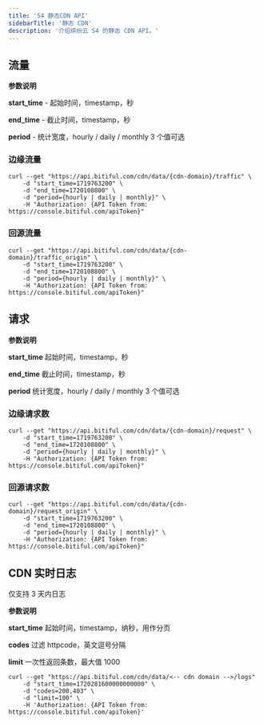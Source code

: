 ```yaml
---
title: 'S4 静态CDN API'
sidebarTitle: '静态 CDN'
description: '介绍缤纷云 S4 的静态 CDN API。'
---
```


## 流量

<Tip>

**参数说明**

**start_time** - 起始时间，timestamp，秒

**end_time**   - 截止时间，timestamp，秒

**period**     - 统计宽度，hourly / daily / monthly 3 个值可选

</Tip>

### 边缘流量
```shell
curl --get "https://api.bitiful.com/cdn/data/{cdn-domain}/traffic" \ 
    -d "start_time=1719763200" \
    -d "end_time=1720108800" \
    -d "period={hourly | daily | monthly}" \
    -H "Authorization: {API Token from: https://console.bitiful.com/apiToken}"
```

### 回源流量
```shell
curl --get "https://api.bitiful.com/cdn/data/{cdn-domain}/traffic_origin" \ 
    -d "start_time=1719763200" \
    -d "end_time=1720108800" \
    -d "period={hourly | daily | monthly}" \
    -H "Authorization: {API Token from: https://console.bitiful.com/apiToken}"
```

## 请求

<Tip>

**参数说明**

**start_time**   起始时间，timestamp，秒

**end_time**     截止时间，timestamp，秒

**period**       统计宽度，hourly / daily / monthly 3 个值可选

</Tip>

### 边缘请求数
```shell
curl --get "https://api.bitiful.com/cdn/data/{cdn-domain}/request" \ 
    -d "start_time=1719763200" \
    -d "end_time=1720108800" \
    -d "period={hourly | daily | monthly}" \
    -H "Authorization: {API Token from: https://console.bitiful.com/apiToken}"
```

### 回源请求数
```shell
curl --get "https://api.bitiful.com/cdn/data/{cdn-domain}/request_origin" \ 
    -d "start_time=1719763200" \
    -d "end_time=1720108800" \
    -d "period={hourly | daily | monthly}" \
    -H "Authorization: {API Token from: https://console.bitiful.com/apiToken}"
```

## CDN 实时日志
仅支持 3 天内日志

<Tip>

**参数说明**

**start_time**   起始时间，timestamp，纳秒，用作分页

**codes**        过滤 httpcode，英文逗号分隔

**limit**        一次性返回条数，最大值 1000

</Tip>

```shell
curl --get "https://api.bitiful.com/cdn/data/<-- cdn domain -->/logs"
    -d "start_time=1720281600000000000" \
    -d "codes=200,403" \
    -d "limit=100" \
    -H 'Authorization: {API Token from: https://console.bitiful.com/apiToken}'
```